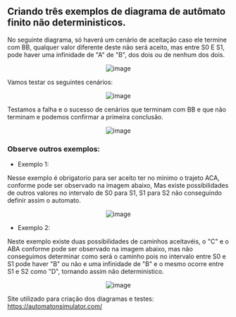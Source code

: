## Criando três exemplos de diagrama de autômato finito não deterministicos.

No seguinte diagrama, só haverá um cenário de aceitação caso ele termine com BB, qualquer valor diferente deste não será aceito, mas entre S0 E S1, pode haver uma infinidade de "A" de "B", dos dois ou de nenhum dos dois.
<div align="center">
  
![image](https://github.com/andreiiasalles/Automatos/assets/57154658/a0af89b5-c5f4-4b9c-9a9e-dcf06df7d7ca)

</div>

Vamos testar os seguintes cenários:

<div align="center">
  
![image](https://github.com/andreiiasalles/Automatos/assets/57154658/ac92571f-78d0-4c02-b141-bcc6de6e182a)

</div>

Testamos a falha e o sucesso de cenários que terminam com BB e que não terminam e podemos confirmar a primeira conclusão.

<div align="center">

![image](https://github.com/andreiiasalles/Automatos/assets/57154658/661ef8ef-7337-444a-be9e-5c42cbc175e7)

</div>


### Observe outros exemplos:

- Exemplo 1:

Nesse exemplo é obrigatorio para ser aceito ter no minimo o trajeto ACA, conforme pode ser observado na imagem abaixo, Mas existe possibilidades de outros valores no intervalo de S0 para S1, S1 para S2 não conseguindo definir assim o automato. 

<div align="center">

![image](https://github.com/andreiiasalles/Automatos/assets/57154658/ce3ee5c1-c951-4cea-ac28-3ec6d261cbd6)


</div>

- Exemplo 2:

Neste exemplo existe duas possibilidades de caminhos aceitavéis, o "C" e o ABA conforme pode ser observado na imagem abaixo, mas não conseguimos determinar como será o caminho pois no intervalo entre  S0 e S1 pode haver "B" ou não e uma infinidade de "B" e o mesmo ocorre entre S1 e S2 como "D", tornando assim não deterministico.
<div align="center">

![image](https://github.com/andreiiasalles/Automatos/assets/57154658/d5a28737-7945-4cf2-a4de-679892afc61f)


</div>


Site utilizado para criação dos diagramas e testes: https://automatonsimulator.com/
